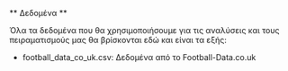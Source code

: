 ** Δεδομένα **

Όλα τα δεδομένα που θα χρησιμοποιήσουμε για τις αναλύσεις και τους πειραματισμούς μας θα βρίσκονται εδώ και είναι τα εξής:

- football_data_co_uk.csv: Δεδομένα από το Football-Data.co.uk
